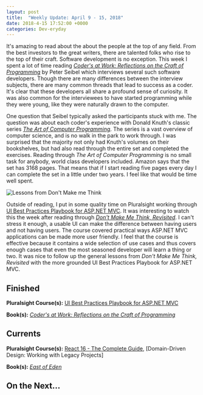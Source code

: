 ```yaml
---
layout: post
title:  "Weekly Update: April 9 - 15, 2018"
date: 2018-4-15 17:52:00 +0000
categories: Dev-eryday
---
```


It's amazing to read about the about the people at the top of any field. From the best investors to the great writers, there are talented folks who rise to the top of their craft. Software development is no exception. This week I spent a lot of time reading *[Coder's at Work: Reflections on the Craft of Programming][wo]* by Peter Seibel which interviews several such software developers. Though there are many differences between the interview subjects, there are many common threads that lead to success as a coder. It's clear that these developers all share a profound sense of curiosity. It was also common for the interviewees to have started programming while they were young, like they were naturally drawn to the computer.

One question that Seibel typically asked the participants stuck with me. The question was about each coder's experience with Donald Knuth's classic series *[The Art of Computer Programming][taocp]*. The series is a vast overview of computer science, and is no walk in the park to work through. I was surprised that the majority not only had Knuth's volumes on their bookshelves, but had also read through the entire set and completed the exercises. Reading through *The Art of Computer Programming* is no small task for anybody, world class developers included. Amazon says that the set has 3168 pages. That means that if I start reading five pages every day I can complete the set in a little under two years. I feel like that would be time well spent.

![Lessons from Don't Make me Think](https://farm1.staticflickr.com/867/40410975815_99a34bde2f.jpg)

Outside of reading, I put in some quality time on Pluralsight working through [UI Best Practices Playbook for ASP.NET MVC][ui]. It was interesting to watch this the week after reading through *[Don't Make Me Think, Revisited][think]*. I can't stress it enough, a usable UI can make the difference between having users and not having users. The course covered practical ways ASP.NET MVC applications can be made more user friendly. I feel that the course is effective because it contains a wide selection of use cases and thus covers enough cases that even the most seasoned developer will learn a thing or two. It was nice to follow up the general lessons from *Don't Make Me Think, Revisited* with the more grounded UI Best Practices Playbook for ASP.NET MVC.


## Finished

**Pluralsight Course(s):**  [UI Best Practices Playbook for ASP.NET MVC][ui]

**Book(s):** *[Coder's at Work: Reflections on the Craft of Programming][wo]*

## Currents

**Pluralsight Course(s):** [React 16 - The Complete Guide][re], [Domain-Driven Design: Working with Legacy Projects]

**Book(s):** *[East of Eden][eden]*

## On the Next...



[eden]: https://www.amazon.com/East-Penguin-Twentieth-Century-Classics/dp/0140186395/
[re]: https://www.udemy.com/react-the-complete-guide-incl-redux/
[core]: https://app.pluralsight.com/library/courses/aspdotnetcore-implementing-securing-api/table-of-contents
[secure]: https://app.pluralsight.com/library/courses/asp-dotnet-core-oauth2-openid-connect-securing/table-of-contents
[core2]: https://app.pluralsight.com/library/courses/asp-dot-net-core-oauth/table-of-contents
[act]: https://www.manning.com/books/asp-dot-net-core-in-action
[msdn]: https://docs.microsoft.com/en-us/aspnet/core/
[coredi]: https://docs.microsoft.com/en-us/aspnet/core/fundamentals/dependency-injection#using-framework-provided-services
[es6]: https://app.pluralsight.com/library/courses/es6-the-right-parts/table-of-contents
[awe]: https://github.com/thangchung/awesome-dotnet-core
[is4]: http://docs.identityserver.io/en/release/
[ddd]: https://app.pluralsight.com/library/courses/domain-driven-design-legacy-projects/table-of-contents
[think]: https://www.amazon.com/gp/product/0321965515/
[ui]: https://app.pluralsight.com/library/courses/aspdotnet-mvc-ui-best-practices-playbook/table-of-contents
[wo]: https://www.amazon.com/Coders-Work-Reflections-Craft-Programming/dp/1430219483/
[taocp]: https://www.amazon.com/Computer-Programming-Volumes-1-4A-Boxed/dp/0321751043/